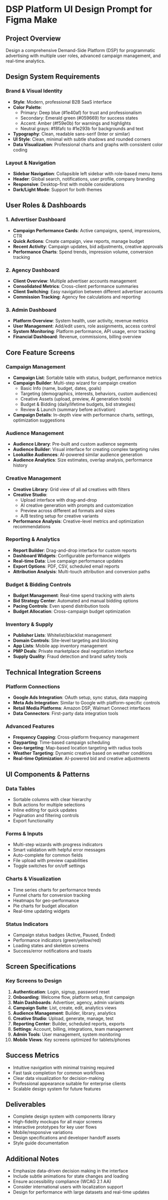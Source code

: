 # DSP Platform UI Design Prompt for Figma Make

## Project Overview
Design a comprehensive Demand-Side Platform (DSP) for programmatic advertising with multiple user roles, advanced campaign management, and real-time analytics.

## Design System Requirements

### Brand & Visual Identity
- **Style**: Modern, professional B2B SaaS interface
- **Color Palette**: 
  - Primary: Deep blue (#1e40af) for trust and professionalism
  - Secondary: Emerald green (#059669) for success states
  - Accent: Amber (#f59e0b) for warnings and highlights
  - Neutral grays: #f8fafc to #1e293b for backgrounds and text
- **Typography**: Clean, readable sans-serif (Inter or similar)
- **UI Style**: Clean, minimal with subtle shadows and rounded corners
- **Data Visualization**: Professional charts and graphs with consistent color coding

### Layout & Navigation
- **Sidebar Navigation**: Collapsible left sidebar with role-based menu items
- **Header**: Global search, notifications, user profile, company branding
- **Responsive**: Desktop-first with mobile considerations
- **Dark/Light Mode**: Support for both themes

## User Roles & Dashboards

### 1. Advertiser Dashboard
- **Campaign Performance Cards**: Active campaigns, spend, impressions, CTR
- **Quick Actions**: Create campaign, view reports, manage budget
- **Recent Activity**: Campaign updates, bid adjustments, creative approvals
- **Performance Charts**: Spend trends, impression volume, conversion tracking

### 2. Agency Dashboard  
- **Client Overview**: Multiple advertiser accounts management
- **Consolidated Metrics**: Cross-client performance summaries
- **Client Switching**: Easy navigation between different advertiser accounts
- **Commission Tracking**: Agency fee calculations and reporting

### 3. Admin Dashboard
- **Platform Overview**: System health, user activity, revenue metrics
- **User Management**: Add/edit users, role assignments, access control
- **System Monitoring**: Platform performance, API usage, error tracking
- **Financial Dashboard**: Revenue, commissions, billing overview

## Core Feature Screens

### Campaign Management
- **Campaign List**: Sortable table with status, budget, performance metrics
- **Campaign Builder**: Multi-step wizard for campaign creation
  - Basic Info (name, budget, dates, goals)
  - Targeting (demographics, interests, behaviors, custom audiences)
  - Creative Assets (upload, preview, AI generation tools)
  - Budget & Bidding (daily/lifetime budgets, bid strategies)
  - Review & Launch (summary before activation)
- **Campaign Details**: In-depth view with performance charts, settings, optimization suggestions

### Audience Management
- **Audience Library**: Pre-built and custom audience segments
- **Audience Builder**: Visual interface for creating complex targeting rules
- **Lookalike Audiences**: AI-powered similar audience generation
- **Audience Analytics**: Size estimates, overlap analysis, performance history

### Creative Management
- **Creative Library**: Grid view of all ad creatives with filters
- **Creative Studio**: 
  - Upload interface with drag-and-drop
  - AI creative generation with prompts and customization
  - Preview across different ad formats and sizes
  - A/B testing setup for creative variants
- **Performance Analysis**: Creative-level metrics and optimization recommendations

### Reporting & Analytics
- **Report Builder**: Drag-and-drop interface for custom reports
- **Dashboard Widgets**: Configurable performance widgets
- **Real-time Data**: Live campaign performance updates
- **Export Options**: PDF, CSV, scheduled email reports
- **Attribution Analysis**: Multi-touch attribution and conversion paths

### Budget & Bidding Controls
- **Budget Management**: Real-time spend tracking with alerts
- **Bid Strategy Center**: Automated and manual bidding options
- **Pacing Controls**: Even spend distribution tools
- **Budget Allocation**: Cross-campaign budget optimization

### Inventory & Supply
- **Publisher Lists**: Whitelist/blacklist management
- **Domain Controls**: Site-level targeting and blocking
- **App Lists**: Mobile app inventory management
- **PMP Deals**: Private marketplace deal negotiation interface
- **Supply Quality**: Fraud detection and brand safety tools

## Technical Integration Screens

### Platform Connections
- **Google Ads Integration**: OAuth setup, sync status, data mapping
- **Meta Ads Integration**: Similar to Google with platform-specific controls
- **Retail Media Platforms**: Amazon DSP, Walmart Connect interfaces
- **Data Connectors**: First-party data integration tools

### Advanced Features
- **Frequency Capping**: Cross-platform frequency management
- **Dayparting**: Time-based campaign scheduling
- **Geo-targeting**: Map-based location targeting with radius tools
- **Weather Targeting**: Dynamic creative based on weather conditions
- **Real-time Optimization**: AI-powered bid and creative adjustments

## UI Components & Patterns

### Data Tables
- Sortable columns with clear hierarchy
- Bulk actions for multiple selections  
- Inline editing for quick updates
- Pagination and filtering controls
- Export functionality

### Forms & Inputs
- Multi-step wizards with progress indicators
- Smart validation with helpful error messages
- Auto-complete for common fields
- File upload with preview capabilities
- Toggle switches for on/off settings

### Charts & Visualization
- Time series charts for performance trends
- Funnel charts for conversion tracking
- Heatmaps for geo-performance
- Pie charts for budget allocation
- Real-time updating widgets

### Status Indicators
- Campaign status badges (Active, Paused, Ended)
- Performance indicators (green/yellow/red)
- Loading states and skeleton screens
- Success/error notifications and toasts

## Screen Specifications

### Key Screens to Design
1. **Authentication**: Login, signup, password reset
2. **Onboarding**: Welcome flow, platform setup, first campaign
3. **Main Dashboards**: Advertiser, agency, admin variants
4. **Campaign Suite**: List, create, edit, analytics views
5. **Audience Management**: Builder, library, analytics
6. **Creative Studio**: Upload, generate, manage, test
7. **Reporting Center**: Builder, scheduled reports, exports
8. **Settings**: Account, billing, integrations, team management
9. **Admin Tools**: User management, system monitoring
10. **Mobile Views**: Key screens optimized for tablets/phones

## Success Metrics
- Intuitive navigation with minimal training required
- Fast task completion for common workflows
- Clear data visualization for decision-making
- Professional appearance suitable for enterprise clients
- Scalable design system for future features

## Deliverables
- Complete design system with components library
- High-fidelity mockups for all major screens
- Interactive prototypes for key user flows
- Mobile/responsive variations
- Design specifications and developer handoff assets
- Style guide documentation

## Additional Notes
- Emphasize data-driven decision making in the interface
- Include subtle animations for state changes and loading
- Ensure accessibility compliance (WCAG 2.1 AA)
- Consider international users with localization support
- Design for performance with large datasets and real-time updates